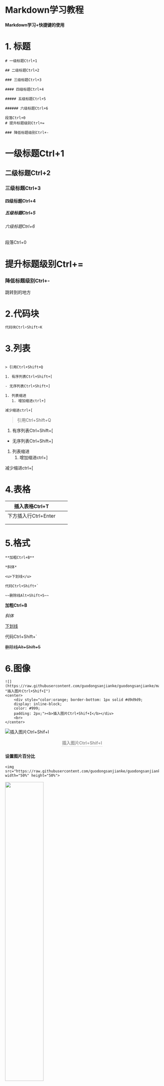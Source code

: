 

# Markdown学习教程

#### Markdown学习+快捷键的使用

# 1. 标题

```
# 一级标题Ctrl+1

## 二级标题Ctrl+2

### 三级标题Ctrl+3

#### 四级标题Ctrl+4

##### 五级标题Ctrl+5

###### 六级标题Ctrl+6

段落Ctrl+0
# 提升标题级别Ctrl+=

### 降低标题级别Ctrl+-
```

# 一级标题Ctrl+1

## 二级标题Ctrl+2

### 三级标题Ctrl+3

#### 四级标题Ctrl+4

##### 五级标题Ctrl+5

###### 六级标题Ctrl+6

段落Ctrl+0

# 提升标题级别Ctrl+=

### 降低标题级别Ctrl+-

 <span id="jump">跳转到的地方</span>

# 2.代码块

```python
代码块Ctrl+Shift+K
```



# 3.列表

```

> 引用Ctrl+Shift+Q

1. 有序列表Ctrl+Shift+[

- 无序列表Ctrl+Shift+]

1. 列表缩进
   1. 增加缩进ctrl+]

减少缩进ctrl+[
```

> 引用Ctrl+Shift+Q

1. 有序列表Ctrl+Shift+[

- 无序列表Ctrl+Shift+]

1. 列表缩进
   1. 增加缩进ctrl+]

减少缩进ctrl+[



# 4.表格

| 插入表格Ctrl+T       |      |      |
| -------------------- | ---- | ---- |
| 下方插入行Ctrl+Enter |      |      |
|                      |      |      |
|                      |      |      |



# 5.格式

```
**加粗Ctrl+B**

*斜体*

<u>下划线</u>

代码Ctrl+Shift+`

~~删除线Alt+Shift+5~~

```

**加粗Ctrl+B**

*斜体*

<u>下划线</u>

代码Ctrl+Shift+`

~~删除线Alt+Shift+5~~



# 6.图像

```
![](https://raw.githubusercontent.com/guodongsanjianke/guodongsanjianke/main/picture/%E4%BA%BA%E7%94%9F%E8%B5%A2%E5%AE%B6_%E9%82%A3%E5%9D%A1%E9%87%8C%E9%BC%A0.jpg "插入图片Ctrl+Shif+I")
<center>
    <div style="color:orange; border-bottom: 1px solid #d9d9d9;
    display: inline-block;
    color: #999;
    padding: 2px;"><b>插入图片Ctrl+Shif+I</b></div>
    <br>
</center>
```

![](https://raw.githubusercontent.com/guodongsanjianke/guodongsanjianke/main/picture/%E4%BA%BA%E7%94%9F%E8%B5%A2%E5%AE%B6_%E9%82%A3%E5%9D%A1%E9%87%8C%E9%BC%A0.jpg "插入图片Ctrl+Shif+I")

<center>
    <div style="color:orange; border-bottom: 1px solid #d9d9d9;
    display: inline-block;
    color: #999;
    padding: 2px;"><b>插入图片Ctrl+Shif+I</b></div>
    <br>
</center>


#### 设置图片百分比

```
<img src="https://raw.githubusercontent.com/guodongsanjianke/guodongsanjianke/main/picture/%E4%BA%BA%E7%94%9F%E8%B5%A2%E5%AE%B6_%E9%82%A3%E5%9D%A1%E9%87%8C%E9%BC%A0.jpg" width="50%" height="50%">
```

<img src="https://raw.githubusercontent.com/guodongsanjianke/guodongsanjianke/main/picture/%E4%BA%BA%E7%94%9F%E8%B5%A2%E5%AE%B6_%E9%82%A3%E5%9D%A1%E9%87%8C%E9%BC%A0.jpg" width="50%" height="50%">

#### 设置图片大小

```
<img src="https://raw.githubusercontent.com/guodongsanjianke/guodongsanjianke/main/picture/%E4%BA%BA%E7%94%9F%E8%B5%A2%E5%AE%B6_%E9%82%A3%E5%9D%A1%E9%87%8C%E9%BC%A0.jpg" width="12000" height="350" >
```

<img src="https://raw.githubusercontent.com/guodongsanjianke/guodongsanjianke/main/picture/%E4%BA%BA%E7%94%9F%E8%B5%A2%E5%AE%B6_%E9%82%A3%E5%9D%A1%E9%87%8C%E9%BC%A0.jpg" width="12000" height="350" >

#### 设置图片居中

```
<div align=center><img src="https://raw.githubusercontent.com/guodongsanjianke/guodongsanjianke/main/picture/%E4%BA%BA%E7%94%9F%E8%B5%A2%E5%AE%B6_%E9%82%A3%E5%9D%A1%E9%87%8C%E9%BC%A0.jpg" width="50%" height="50%"></div>
```

<div align=center><img src="https://raw.githubusercontent.com/guodongsanjianke/guodongsanjianke/main/picture/%E4%BA%BA%E7%94%9F%E8%B5%A2%E5%AE%B6_%E9%82%A3%E5%9D%A1%E9%87%8C%E9%BC%A0.jpg" width="50%" height="50%"></div>



# 7.清除样式

```
清除样式Ctrl+\
```



# 8.公式

$$
公式块Ctrl+Shift+M
$$

```
行内插入公式：$公式$
```

行内插入公式：$公式$



# 9.更改字体、大小、颜色

```
<font face="黑体">我是黑体字</font>
<font face="微软雅黑">我是微软雅黑</font>
<font face="STCAIYUN">我是华文彩云</font>
<font color=red>我是红色</font>
<font color=#008000>我是绿色</font>
<font color=Blue>我是蓝色</font>
<font size=5>我是尺寸</font>
<font face="黑体" color=green size=5>我是黑体，绿色，尺寸为5</font>
```

<font face="黑体">我是黑体字</font>
<font face="微软雅黑">我是微软雅黑</font>
<font face="STCAIYUN">我是华文彩云</font>
<font color=red>我是红色</font>
<font color=#008000>我是绿色</font>
<font color=Blue>我是蓝色</font>
<font size=5>我是尺寸</font>
<font face="黑体" color=green size=5>我是黑体，绿色，尺寸为5</font>



# 10.为文字添加背景色

```
<table><tr><td bgcolor=red>背景色red</td></tr></table>
```

<table><tr><td bgcolor=red>背景色red</td></tr></table>



# 11.超链接

```
[超链接Ctrl+K]()
```

[超链接Ctrl+K]()

#### 参考链接

```
[1][1S恶魔泰菲]
[3][3S恶魔泰菲]
```

[1][1S恶魔泰菲]

[3][3S恶魔泰菲]

[1S恶魔泰菲]: https://raw.githubusercontent.com/guodongsanjianke/guodongsanjianke/main/picture/%E5%A4%9C%E7%A4%BC%E6%9C%8D%E4%BC%AF%E7%88%B5_%E6%81%B6%E9%AD%94%E6%B3%B0%E8%8F%B21S.jpg
[3S恶魔泰菲]: https://raw.githubusercontent.com/guodongsanjianke/guodongsanjianke/main/picture/%E5%A4%9C%E7%A4%BC%E6%9C%8D%E4%BC%AF%E7%88%B5_%E6%81%B6%E9%AD%94%E6%B3%B0%E8%8F%B23S.jpg

#### 跳转

```
 <span id="jump">跳转到的地方</span>
[点击跳转](#jump)
```

[点击跳转](#jump)

